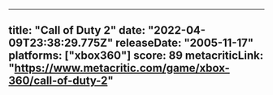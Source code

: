 
---
title: "Call of Duty 2"
date: "2022-04-09T23:38:29.775Z"
releaseDate: "2005-11-17"
platforms: ["xbox360"]
score: 89
metacriticLink: "https://www.metacritic.com/game/xbox-360/call-of-duty-2"
---
